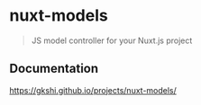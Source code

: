 # nuxt-models

> JS model controller for your Nuxt.js project

## Documentation
https://gkshi.github.io/projects/nuxt-models/
